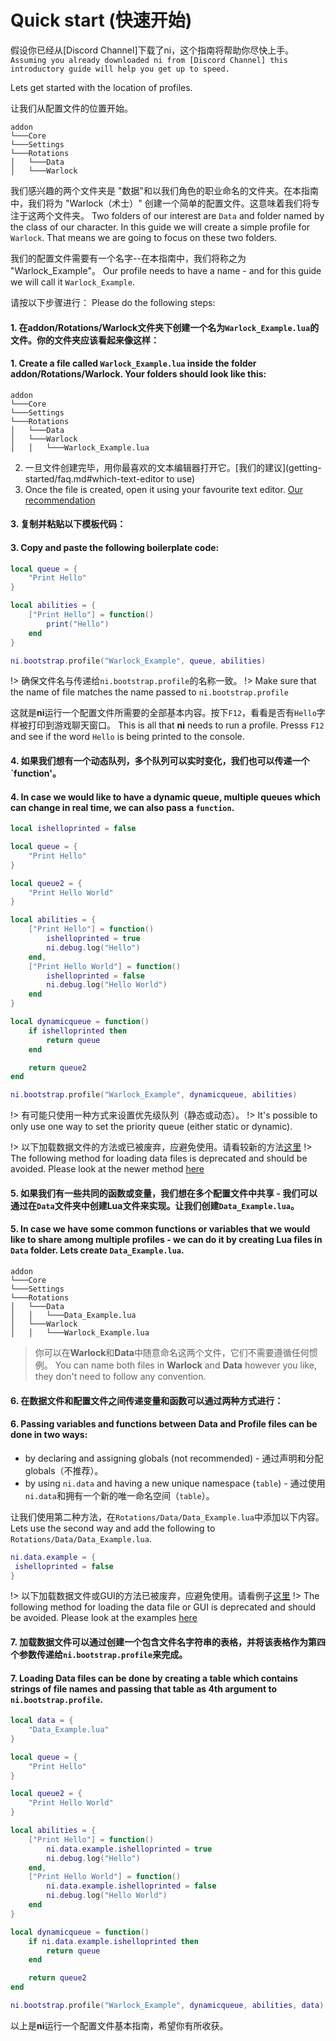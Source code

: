 # Quick start (快速开始)

假设你已经从[Discord Channel]下载了ni，这个指南将帮助你尽快上手。
`Assuming you already downloaded ni from [Discord Channel] this introductory guide will help you get up to speed.`


Lets get started with the location of profiles.

让我们从配置文件的位置开始。
```
addon
└───Core
└───Settings
└───Rotations
│	└───Data
│	└───Warlock
```

我们感兴趣的两个文件夹是 "数据"和以我们角色的职业命名的文件夹。在本指南中，我们将为 "Warlock（术士）" 创建一个简单的配置文件。这意味着我们将专注于这两个文件夹。
Two folders of our interest are `Data` and folder named by the class of our character. In this guide we will create a simple profile for `Warlock`. That means we are going to focus on these two folders.

我们的配置文件需要有一个名字--在本指南中，我们将称之为 "Warlock_Example"。
Our profile needs to have a name - and for this guide we will call it `Warlock_Example`.

请按以下步骤进行：
Please do the following steps:

#### 1. 在addon/Rotations/Warlock文件夹下创建一个名为`Warlock_Example.lua`的文件。你的文件夹应该看起来像这样：
#### 1. Create a file called `Warlock_Example.lua` inside the folder addon/Rotations/Warlock. Your folders should look like this:

```
addon
└───Core
└───Settings
└───Rotations
│	└───Data
│	└───Warlock
│	│	└───Warlock_Example.lua
```
2. 一旦文件创建完毕，用你最喜欢的文本编辑器打开它。[我们的建议](getting-started/faq.md#which-text-editor to use)
2. Once the file is created, open it using your favourite text editor. [Our recommendation](getting-started/faq.md#which-text-editor-to-use)

#### 3. 复制并粘贴以下模板代码：
#### 3. Copy and paste the following boilerplate code:

```lua
local queue = {
	"Print Hello"
}

local abilities = {
	["Print Hello"] = function()
		print("Hello")
	end
}

ni.bootstrap.profile("Warlock_Example", queue, abilities)
```

!> 确保文件名与传递给`ni.bootstrap.profile`的名称一致。
!> Make sure that the name of file matches the name passed to `ni.bootstrap.profile`

这就是**ni**运行一个配置文件所需要的全部基本内容。按下`F12`，看看是否有`Hello`字样被打印到游戏聊天窗口。
This is all that **ni** needs to run a profile. Presss `F12` and see if the word `Hello` is being printed to the console.

#### 4. 如果我们想有一个动态队列，多个队列可以实时变化，我们也可以传递一个`function'。
#### 4. In case we would like to have a dynamic queue, multiple queues which can change in real time, we can also pass a `function`.

```lua
local ishelloprinted = false

local queue = {
	"Print Hello"
}

local queue2 = {
	"Print Hello World"
}

local abilities = {
	["Print Hello"] = function()
		ishelloprinted = true
		ni.debug.log("Hello")
	end,
	["Print Hello World"] = function()
		ishelloprinted = false
		ni.debug.log("Hello World")
	end
}

local dynamicqueue = function()
	if ishelloprinted then
		return queue
	end

	return queue2
end

ni.bootstrap.profile("Warlock_Example", dynamicqueue, abilities)
```

!> 有可能只使用一种方式来设置优先级队列（静态或动态）。
!> It's possible to only use one way to set the priority queue (either static or dynamic).

!> 以下加载数据文件的方法或已被废弃，应避免使用。请看较新的方法[这里](https://github.com/initvs/ni-profiles/blob/main/Generic/GUIExample.lua#L1)
!> The following method for loading data files is deprecated and should be avoided. Please look at the newer method [here](https://github.com/initvs/ni-profiles/blob/main/Generic/GUIExample.lua#L1)

#### 5. 如果我们有一些共同的函数或变量，我们想在多个配置文件中共享 - 我们可以通过在`Data`文件夹中创建Lua文件来实现。让我们创建`Data_Example.lua`。
#### 5. In case we have some common functions or variables that we would like to share among multiple profiles - we can do it by creating Lua files in `Data` folder. Lets create `Data_Example.lua`.

```
addon
└───Core
└───Settings
└───Rotations
│	└───Data
│	│	└───Data_Example.lua
│	└───Warlock
│	│	└───Warlock_Example.lua
```

> 你可以在**Warlock**和**Data**中随意命名这两个文件，它们不需要遵循任何惯例。
> You can name both files in **Warlock** and **Data** however you like, they don't need to follow any convention.

#### 6. 在数据文件和配置文件之间传递变量和函数可以通过两种方式进行：
#### 6. Passing variables and functions between Data and Profile files can be done in two ways:

- by declaring and assigning globals (not recommended) - 通过声明和分配globals（不推荐）。
- by using `ni.data` and having a new unique namespace (`table`) - 通过使用`ni.data`和拥有一个新的唯一命名空间（`table`）。

让我们使用第二种方法，在`Rotations/Data/Data_Example.lua`中添加以下内容。
Lets use the second way and add the following to `Rotations/Data/Data_Example.lua`.

```lua
ni.data.example = {
 ishelloprinted = false
}
```

!> 以下加载数据文件或GUI的方法已被废弃，应避免使用。请看例子[这里](https://github.com/initvs/ni-profiles/blob/main/Generic/GUIExample.lua)
!> The following method for loading the data file or GUI is deprecated and should be avoided. Please look at the examples [here](https://github.com/initvs/ni-profiles/blob/main/Generic/GUIExample.lua)


#### 7. 加载数据文件可以通过创建一个包含文件名字符串的表格，并将该表格作为第四个参数传递给`ni.bootstrap.profile`来完成。
#### 7. Loading Data files can be done by creating a table which contains strings of file names and passing that table as 4th argument to `ni.bootstrap.profile`.

```lua
local data = {
	"Data_Example.lua"
}

local queue = {
	"Print Hello"
}

local queue2 = {
	"Print Hello World"
}

local abilities = {
	["Print Hello"] = function()
		ni.data.example.ishelloprinted = true
		ni.debug.log("Hello")
	end,
	["Print Hello World"] = function()
		ni.data.example.ishelloprinted = false
		ni.debug.log("Hello World")
	end
}

local dynamicqueue = function()
	if ni.data.example.ishelloprinted then
		return queue
	end

	return queue2
end

ni.bootstrap.profile("Warlock_Example", dynamicqueue, abilities, data)
```
以上是**ni**运行一个配置文件基本指南，希望你有所收获。
